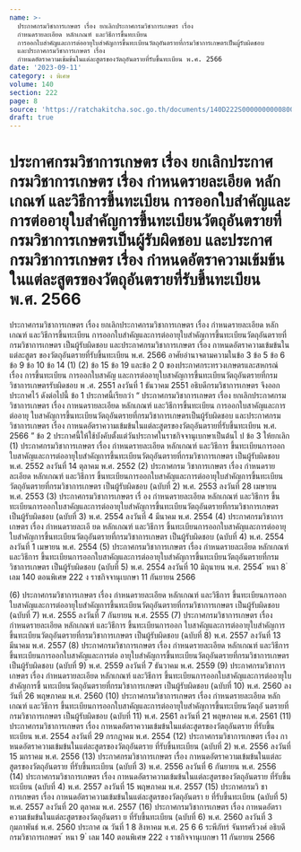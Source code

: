 ```yaml
---
name: >-
  ประกาศกรมวิชาการเกษตร เรื่อง ยกเลิกประกาศกรมวิชาการเกษตร เรื่อง
  กำหนดรายละเอียด หลักเกณฑ์ และวิธีการขึ้นทะเบียน
  การออกใบสำคัญและการต่ออายุใบสำคัญการขึ้นทะเบียนวัตถุอันตรายที่กรมวิชาการเกษตรเป็นผู้รับผิดชอบ
  และประกาศกรมวิชาการเกษตร เรื่อง
  กำหนดอัตราความเข้มข้นในแต่ละสูตรของวัตถุอันตรายที่รับขึ้นทะเบียน พ.ศ. 2566
date: '2023-09-11'
category: ง พิเศษ
volume: 140
section: 222
page: 8
source: 'https://ratchakitcha.soc.go.th/documents/140D222S0000000000800.pdf'
draft: true
---
```


# ประกาศกรมวิชาการเกษตร เรื่อง ยกเลิกประกาศกรมวิชาการเกษตร เรื่อง กำหนดรายละเอียด หลักเกณฑ์ และวิธีการขึ้นทะเบียน การออกใบสำคัญและการต่ออายุใบสำคัญการขึ้นทะเบียนวัตถุอันตรายที่กรมวิชาการเกษตรเป็นผู้รับผิดชอบ และประกาศกรมวิชาการเกษตร เรื่อง กำหนดอัตราความเข้มข้นในแต่ละสูตรของวัตถุอันตรายที่รับขึ้นทะเบียน พ.ศ. 2566

ประกาศกรมวิชาการเกษตร เรื่อง ยกเลิกประกาศกรมวิชาการเกษตร เรื่อง กำหนดรายละเอียด หลักเกณฑ์ และวิธีการขึ้นทะเบียน การออกใบสำคัญและการต่ออายุใบสำคัญการขึ้นทะเบียนวัตถุอันตรายที่กรมวิชาการเกษตร เป็นผู้รับผิดชอบ และประกาศกรมวิชาการเกษตร เรื่อง กาหนดอัตราความเข้มข้นในแต่ละสูตร ของวัตถุอันตรายที่รับขึ้นทะเบียน พ.ศ. 2566 อาศัยอำนาจตามความในข้อ 3 ข้อ 5 ข้อ 6 ข้อ 9 ข้อ 10 ข้อ 14 (1) (2) ข้อ 15 ข้อ 19 และข้อ 2 0 ของประกาศกระทรวงเกษตรและสหกรณ์ เรื่อง การขึ้นทะเบียน การออกใบสาคัญ และการต่ออายุใบสาคัญการขึ้นทะเบียนวัตถุอันตรายที่กรมวิชาการเกษตรรับผิดชอบ พ .ศ. 2551 ลงวันที่ 1 ธันวาคม 2551 อธิบดีกรมวิชาการเกษตร จึงออกประกาศไว้ ดังต่อไปนี้ ข้อ 1 ประกาศนี้เรียกว่า “ ประกาศกรมวิชาการเกษตร เรื่อง ยกเลิกประกาศกรมวิชาการเกษตร เรื่อง กาหนดรายละเอียด หลักเกณฑ์ และวิธีการขึ้นทะเบียน การออกใบสาคัญและการ ต่ออายุ ใบสาคัญการขึ้นทะเบียนวัตถุอันตรายที่กรมวิชาการเกษตรเป็นผู้รับผิดชอบ และประกาศกรมวิชาการเกษตร เรื่อง กาหนดอัตราความเข้มข้นในแต่ละสูตรของวัตถุอันตรายที่รับขึ้นทะเบียน พ.ศ. 2566 ” ข้อ 2 ประกาศนี้ให้ใช้บังคับตั้งแต่วันประกาศในราชกิจจานุเบกษาเป็นต้นไ ป ข้อ 3 ให้ยกเลิก (1) ประกาศกรมวิชาการเกษตร เรื่อง กำหนดรายละเอียด หลักเกณฑ์ และวิธีการ ขึ้นทะเบียนการออกใบสาคัญและการต่ออายุใบสำคัญการขึ้นทะเบียนวัตถุอันตรายที่กรมวิชาการเกษตร เป็นผู้รับผิดชอบ พ.ศ. 2552 ลงวันที่ 14 ตุลาคม พ.ศ. 2552 (2) ประกาศกรม วิชาการเกษตร เรื่อง กำหนดรายละเอียด หลักเกณฑ์ และวิธีการ ขึ้นทะเบียนการออกใบสาคัญและการต่ออายุใบสำคัญการขึ้นทะเบียนวัตถุอันตรายที่กรมวิชาการเกษตร เป็นผู้รับผิดชอบ (ฉบับที่ 2) พ.ศ. 2553 ลงวันที่ 28 เมษายน พ.ศ. 2553 (3) ประกาศกรมวิชาการเกษตร เรื่ อง กำหนดรายละเอียด หลักเกณฑ์ และวิธีการ ขึ้นทะเบียนการออกใบสาคัญและการต่ออายุใบสำคัญการขึ้นทะเบียนวัตถุอันตรายที่กรมวิชาการเกษตร เป็นผู้รับผิดชอบ (ฉบับที่ 3) พ.ศ. 2554 ลงวันที่ 4 มีนาคม พ.ศ. 2554 (4) ประกาศกรมวิชาการเกษตร เรื่อง กำหนดรายละเอี ยด หลักเกณฑ์ และวิธีการ ขึ้นทะเบียนการออกใบสาคัญและการต่ออายุใบสำคัญการขึ้นทะเบียนวัตถุอันตรายที่กรมวิชาการเกษตร เป็นผู้รับผิดชอบ (ฉบับที่ 4) พ.ศ. 2554 ลงวันที่ 1 เมษายน พ.ศ. 2554 (5) ประกาศกรมวิชาการเกษตร เรื่อง กำหนดรายละเอียด หลักเกณฑ์ และวิธีการ ขึ้นทะเบียนการออกใบสาคัญและการต่ออายุใบสำคัญการขึ้นทะเบียนวัตถุอันตรายที่กรมวิชาการเกษตร เป็นผู้รับผิดชอบ (ฉบับที่ 5) พ.ศ. 2554 ลงวันที่ 10 มิถุนายน พ.ศ. 2554 ้ หนา 8 ่ เลม 140 ตอนพิเศษ 222 ง ราชกิจจานุเบกษา 11 กันยายน 2566

(6) ประกาศกรมวิชาการเกษตร เรื่อง กำหนดรายละเอียด หลักเกณฑ์ และวิธีการ ขึ้นทะเบียนการออกใบสาคัญและการต่ออายุใบสำคัญการขึ้นทะเบียนวัตถุอันตรายที่กรมวิชาการเกษตร เป็นผู้รับผิดชอบ (ฉบับที่ 7) พ.ศ. 2555 ลงวันที่ 7 กันยายน พ.ศ. 2555 (7) ประกาศกรมวิชาการเกษตร เรื่อง กำหนดรายละเอียด หลักเกณฑ์ และวิธีการ ขึ้นทะเบียนการออก ใบสาคัญและการต่ออายุใบสำคัญการขึ้นทะเบียนวัตถุอันตรายที่กรมวิชาการเกษตร เป็นผู้รับผิดชอบ (ฉบับที่ 8) พ.ศ. 2557 ลงวันที่ 13 มีนาคม พ.ศ. 2557 (8) ประกาศกรมวิชาการเกษตร เรื่อง กำหนดรายละเอียด หลักเกณฑ์ และวิธีการ ขึ้นทะเบียนการออกใบสาคัญและการต่อ อายุใบสำคัญการขึ้นทะเบียนวัตถุอันตรายที่กรมวิชาการเกษตร เป็นผู้รับผิดชอบ (ฉบับที่ 9) พ.ศ. 2559 ลงวันที่ 7 ธันวาคม พ.ศ. 2559 (9) ประกาศกรมวิชาการเกษตร เรื่อง กำหนดรายละเอียด หลักเกณฑ์ และวิธีการ ขึ้นทะเบียนการออกใบสาคัญและการต่ออายุใบสำคัญการขึ้ นทะเบียนวัตถุอันตรายที่กรมวิชาการเกษตร เป็นผู้รับผิดชอบ (ฉบับที่ 10) พ.ศ. 2560 ลงวันที่ 26 พฤษภาคม พ.ศ. 2560 (10) ประกาศกรมวิชาการเกษตร เรื่อง กำหนดรายละเอียด หลักเกณฑ์ และวิธีการ ขึ้นทะเบียนการออกใบสาคัญและการต่ออายุใบสำคัญการขึ้นทะเบียนวัตถุอั นตรายที่กรมวิชาการเกษตร เป็นผู้รับผิดชอบ (ฉบับที่ 11) พ.ศ. 2561 ลงวันที่ 21 พฤษภาคม พ.ศ. 2561 (11) ประกาศกรมวิชาการเกษตร เรื่อง กาหนดอัตราความเข้มข้นในแต่ละสูตรของวัตถุอันตราย ที่รับขึ้นทะเบียน พ.ศ. 2554 ลงวันที่ 29 กรกฎาคม พ.ศ. 2554 (12) ประกาศกรมวิชาการเกษตร เรื่อง กาหนดอัตราความเข้มข้นในแต่ละสูตรของวัตถุอันตราย ที่รับขึ้นทะเบียน (ฉบับที่ 2) พ.ศ. 2556 ลงวันที่ 15 มกราคม พ.ศ. 2556 (13) ประกาศกรมวิชาการเกษตร เรื่อง กาหนดอัตราความเข้มข้นในแต่ละสูตรของวัตถุอันตราย ที่รับขึ้นทะเบียน (ฉบับที่ 3) พ.ศ. 2556 ลงวันที่ 6 กันยายน พ.ศ. 2556 (14) ประกาศกรมวิชาการเกษตร เรื่อง กาหนดอัตราความเข้มข้นในแต่ละสูตรของวัตถุอันตราย ที่รับขึ้นทะเบียน (ฉบับที่ 4) พ.ศ. 2557 ลงวันที่ 15 พฤษภาคม พ.ศ. 2557 (15) ประกาศกรมวิ ชาการเกษตร เรื่อง กาหนดอัตราความเข้มข้นในแต่ละสูตรของวัตถุอันตรา ย ที่รับขึ้นทะเบียน (ฉบับที่ 5) พ.ศ. 2557 ลงวันที่ 20 ตุลาคม พ.ศ. 2557 (16) ประกาศกรมวิชาการเกษตร เรื่อง กาหนดอัตราความเข้มข้นในแต่ละสูตรของวัตถุอันตรา ย ที่รับขึ้นทะเบียน (ฉบับที่ 6) พ.ศ. 2560 ลงวันที่ 3 กุมภาพันธ์ พ.ศ. 2560 ประกาศ ณ วันที่ 1 8 สิงหาคม พ.ศ. 25 6 6 ระพีภัทร์ จันทรศรีวงศ์ อธิบดีกรมวิชาการเกษตร ้ หนา 9 ่ เลม 140 ตอนพิเศษ 222 ง ราชกิจจานุเบกษา 11 กันยายน 2566

